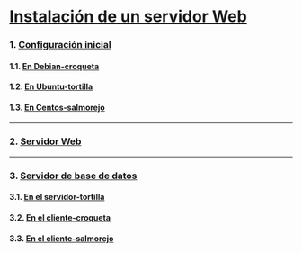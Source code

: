 # [Instalación de un servidor Web](https://github.com/PalomaR88/Instalacion_de_un_servidor_Web/blob/master/Tarea2.md#instalaci%C3%B3n-de-un-servidor-web)
### 1. [Configuración inicial](https://github.com/PalomaR88/Instalacion_de_un_servidor_Web/blob/master/Tarea2.md#configuraci%C3%B3n-inicial)
#### 1.1. [En Debian-croqueta](https://github.com/PalomaR88/Instalacion_de_un_servidor_Web/blob/master/Tarea2.md#en-debian-croqueta)
#### 1.2. [En Ubuntu-tortilla](https://github.com/PalomaR88/Instalacion_de_un_servidor_Web/blob/master/Tarea2.md#en-ubuntu-torilla)
#### 1.3. [En Centos-salmorejo](https://github.com/PalomaR88/Instalacion_de_un_servidor_Web/blob/master/Tarea2.md#en-centos-salmorejo)
--------------------------------------------------------------------------------------
### 2. [Servidor Web](https://github.com/PalomaR88/Instalacion_de_un_servidor_Web/blob/master/Tarea2.md#servidor-web)
--------------------------------------------------------------------------------------
### 3. [Servidor de base de datos](https://github.com/PalomaR88/Instalacion_de_un_servidor_Web/blob/master/Tarea2.md#servidor-de-base-de-datos)
#### 3.1. [En el servidor-tortilla](https://github.com/PalomaR88/Instalacion_de_un_servidor_Web/blob/master/Tarea2.md#en-el-servidor-tortilla)
#### 3.2. [En el cliente-croqueta](https://github.com/PalomaR88/Instalacion_de_un_servidor_Web/blob/master/Tarea2.md#en-el-cliente-croqueta)
#### 3.3. [En el cliente-salmorejo](https://github.com/PalomaR88/Instalacion_de_un_servidor_Web/blob/master/Tarea2.md#en-el-cliente-salmorejo)

